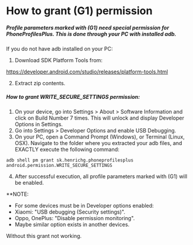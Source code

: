 How to grant (G1) permission
============================

##### Profile parameters marked with (G1) need special permission for PhoneProfilesPlus. This is done through your PC with installed adb.

If you do not have adb installed on your PC:
1. Download SDK Platform Tools from:

<https://developer.android.com/studio/releases/platform-tools.html>

2. Extract zip contents.

##### How to grant WRITE_SECURE_SETTINGS permission:

1. On your device, go into Settings > About > Software Information and click on Build Number 7 times. This will unlock and display Developer Options in Settings.
2. Go into Settings > Developer Options and enable USB Debugging.
3. On your PC, open a Command Prompt (Windows), or Terminal (Linux, OSX). Navigate to the folder where you extracted your adb files, and EXACTLY execute the following command:

`adb shell pm grant sk.henrichg.phoneprofilesplus android.permission.WRITE_SECURE_SETTINGS`

4. After successful execution, all profile parameters marked with (G1) will be enabled.

**NOTE:
- For some devices must be in Developer options enabled:
- Xiaomi: "USB debugging (Security settings)".
- Oppo, OnePlus: "Disable permission monitoring".
- Maybe similar option exists in another devices.

Without this grant not working.

